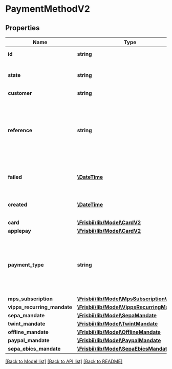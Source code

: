 # PaymentMethodV2

## Properties
Name | Type | Description | Notes
------------ | ------------- | ------------- | -------------
**id** | **string** | Unique id for payment method | 
**state** | **string** | State of the payment method: &#x60;active&#x60;, &#x60;inactivated&#x60;, &#x60;failed&#x60;, &#x60;pending&#x60; or &#x60;deleted&#x60; | 
**customer** | **string** | Customer by handle | 
**reference** | **string** | Optional reference provided when creating the payment method. For payment methods created with Frisbii Checkout the reference will correspond to the session id for the Checkout session that created the payment method. | [optional] 
**failed** | [**\DateTime**](\DateTime.md) | Date when the payment method failed. In ISO-8601 extended offset date-time format. | [optional] 
**created** | [**\DateTime**](\DateTime.md) | Date when the payment method was created. In ISO-8601 extended offset date-time format. | 
**card** | [**\Frisbii\lib/Model\CardV2**](CardV2.md) |  | [optional] 
**applepay** | [**\Frisbii\lib/Model\CardV2**](CardV2.md) |  | [optional] 
**payment_type** | **string** | Payment type for saved payment method, either: &#x60;card&#x60;, &#x60;emv_token&#x60;, &#x60;vipps_recurring&#x60;, &#x60;applepay&#x60;, &#x60;mobilepay_subscriptions&#x60;, &#x60;sepa&#x60;, &#x60;offline_cash&#x60;, &#x60;offline_bank_transfer&#x60; or &#x60;offline_other&#x60; | 
**mps_subscription** | [**\Frisbii\lib/Model\MpsSubscriptionV2**](MpsSubscriptionV2.md) |  | [optional] 
**vipps_recurring_mandate** | [**\Frisbii\lib/Model\VippsRecurringMandate**](VippsRecurringMandate.md) |  | [optional] 
**sepa_mandate** | [**\Frisbii\lib/Model\SepaMandate**](SepaMandate.md) |  | [optional] 
**twint_mandate** | [**\Frisbii\lib/Model\TwintMandate**](TwintMandate.md) |  | [optional] 
**offline_mandate** | [**\Frisbii\lib/Model\OfflineMandate**](OfflineMandate.md) |  | [optional] 
**paypal_mandate** | [**\Frisbii\lib/Model\PaypalMandate**](PaypalMandate.md) |  | [optional] 
**sepa_ebics_mandate** | [**\Frisbii\lib/Model\SepaEbicsMandate**](SepaEbicsMandate.md) |  | [optional] 

[[Back to Model list]](../../README.md#documentation-for-models) [[Back to API list]](../../README.md#documentation-for-api-endpoints) [[Back to README]](../../README.md)

